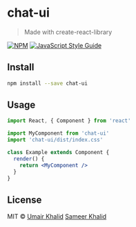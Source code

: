 # chat-ui

> Made with create-react-library

[![NPM](https://img.shields.io/npm/v/chat-ui.svg)](https://www.npmjs.com/package/chat-ui) [![JavaScript Style Guide](https://img.shields.io/badge/code_style-standard-brightgreen.svg)](https://standardjs.com)

## Install

```bash
npm install --save chat-ui
```

## Usage

```jsx
import React, { Component } from 'react'

import MyComponent from 'chat-ui'
import 'chat-ui/dist/index.css'

class Example extends Component {
  render() {
    return <MyComponent />
  }
}
```

## License

MIT © [Umair Khalid](https://github.com/umairkhalid598) [Sameer Khalid](https://github.com/sameerkhalid95)
